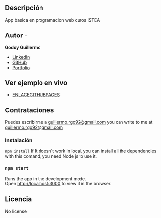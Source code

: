 ## Descripción 

App basica en programacion web curos ISTEA

## Autor -
**Godoy Guillermo**

* [LinkedIn](https://www.linkedin.com/in/guillermogodoypro/)
* [GitHub](https://github.com/GuillermoGodoyPro)
* [Portfolio](https://guillermo-godoy-pro.netlify.app/)

## Ver ejemplo en vivo
- [ENLACEGITHUBPAGES](ENLACEGITHUBPAGES)

## Contrataciones
Puedes escribirme a guillermo.rgo92@gmail.com
you can write to me at guillermo.rgo92@gmail.com

### Instalación
`npm install`
If It doesn´t work in local, you can install all the dependencies with this comand, you need Node js to use it.

### `npm start`
Runs the app in the development mode.\
Open [http://localhost:3000](http://localhost:3000) to view it in the browser.

## Licencia
No license

